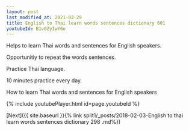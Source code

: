 ```yaml
---
layout: post
last_modified_at: 2021-03-29
title: English to Thai learn words sentences dictionary 601 
youtubeId: B1v0ZyIwY6o
---
```

 
 
Helps to learn Thai words and sentences for English speakers.

Opportunitiy to repeat the words sentences. 

Practice Thai language. 
 
10 minutes practice every day. 
 
How to learn Thai words and sentences for English speakers 
 
{% include youtubePlayer.html id=page.youtubeId %}
 
 
[Next]({{ site.baseurl }}{% link  split1/_posts/2018-02-03-English to thai learn words sentences dictionary 298 .md%})
 

